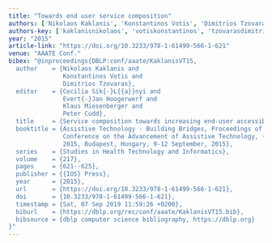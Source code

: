 ```yaml
---
title: "Towards end user service composition"
authors: ['Nikolaos Kaklanis', 'Konstantinos Votis', 'Dimitrios Tzovaras']
authors-key: ['kaklanisnikolaos', 'votiskonstantinos', 'tzovarasdimitrios']
year: "2015"
article-link: "https://doi.org/10.3233/978-1-61499-566-1-621"
venue: "AAATE Conf."
bibex: "@inproceedings{DBLP:conf/aaate/KaklanisVT15,
  author    = {Nikolaos Kaklanis and
               Konstantinos Votis and
               Dimitrios Tzovaras},
  editor    = {Cecilia Sik{-}L{{a}}nyi and
               Evert{-}Jan Hoogerwerf and
               Klaus Miesenberger and
               Peter Cudd},
  title     = {Service composition towards increasing end-user accessibility},
  booktitle = {Assistive Technology - Building Bridges, Proceedings of the 13th European
               Conference on the Advancement of Assistive Technology, {AAATE} Conf.
               2015, Budapest, Hungary, 9-12 September, 2015},
  series    = {Studies in Health Technology and Informatics},
  volume    = {217},
  pages     = {621--625},
  publisher = {{IOS} Press},
  year      = {2015},
  url       = {https://doi.org/10.3233/978-1-61499-566-1-621},
  doi       = {10.3233/978-1-61499-566-1-621},
  timestamp = {Sat, 07 Sep 2019 11:59:26 +0200},
  biburl    = {https://dblp.org/rec/conf/aaate/KaklanisVT15.bib},
  bibsource = {dblp computer science bibliography, https://dblp.org}
}"
---
```

